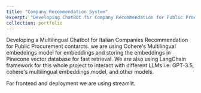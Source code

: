 ```yaml
---
title: "Company Recommendation System"
excerpt: "Developing ChatBot for Company Recommendation for Public Procurement <br/><img src='/images/companies_chatbot.png>"
collection: portfolio
---
```


Developing a Multilingual Chatbot for Italian Companies Recommendation for Public Procurement contarcts.
we are using Cohere's Multilingual embeddings model for embeddings and storing the embeddings in Pinecone vector database for fast retrieval. We are also using LangChain framework for this whole project to interact with different LLMs i.e: GPT-3.5, cohere's multilingual embeddings model, and other models.

For frontend and deployment we are using streamlit. 